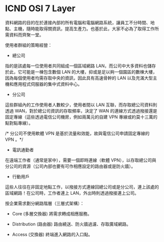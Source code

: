 # ICND OSI 7 Layer

資料網路的目的在於連接內部的所有電腦和電腦網路系統，讓員工不分時間、地點、主機，隨時能取得關資訊，提高生產力。也基於此，大家不必為了取得工作所需資料而齊聚一堂。

使用者群組的策略經營：

* 總公司

指的是該處每一位使用者共同組成一個區域網路 LAN，而公司中大多資料也儲存於此，它可能是一棟包含數個 LAN 的大樓，抑或是足以夠一個園區的數棟大樓，因為每個使用者均需存取中央的資訊，因此具有高速骨幹的 LAN 以及充滿大型主機和應用程式伺服器的集中式資料中心。

* 分公司

這些群組內的工作使用者人數較少，使用者間以 LAN 互聯，而存取總公司資料則透過 WAN，對於總公司資訊的存取頻率，決定了 WAN 的連線方式透過撥接還是固定專線（這些透過電信公司機房，例如兩萬元的自建 VPN 專線或約莫十三萬的點對點專線）。

/* 分公司不使用軟體 VPN 是基於流量和效能，故與電信公司申請固定專線的 VPN 。*/


* 電訊通勤者

在遠端工作者（通常是家中），需要一個即時連線（軟體 VPN），以存取總公司與分公司的資源（公司內部也要有可作相應設定的路由器或是防火牆）。

* 行動用戶

這些人往往在非固定地點工作，以撥接方式連線回總公司或是分公司，連上該處的區域網路！在公司時，工作者連上 LAN，外出時則透過撥接連上公司。

按企業需求劃分網路階層（三層式架構）：

* Core (多層交換器)
將需求轉成相應服務。

* Distribution (路由器)
路由繞送、防火牆過濾、存取廣域網路。

* Access (交換器)
終端進入網路的入口點。




